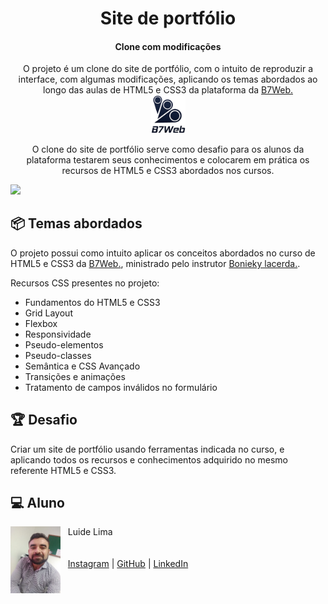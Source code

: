 

<h1 align="center">Site de portfólio</h1>
<h4 align="center">Clone com modificações</h4>

<p align="center">
  O projeto é um clone do site de portfólio, com o intuito de reproduzir a interface, com algumas modificações, aplicando os temas abordados ao longo das aulas de HTML5 e CSS3 da plataforma da <a href="https://b7web.com.br">B7Web.<br/><img src="assets/midia/b7_logo.png" heinght="55"width="55"></a> 
</p>
<p align="center">
  O clone do site de portfólio serve como desafio para os alunos da plataforma testarem seus conhecimentos e colocarem em prática os recursos de HTML5 e CSS3 abordados nos cursos.
</p>

<a href="">
  <img src="assets/midia/site de portfólio.png">
</a>
<h2 id="topics">📦 Temas abordados</h2>

O projeto possui como intuito aplicar os conceitos abordados no curso de HTML5 e CSS3 da <a href="https://b7web.com.br">B7Web.</a>, ministrado pelo instrutor <a href="https://github.com/bonieky"> Bonieky lacerda.</a>.

Recursos CSS presentes no projeto:

- Fundamentos do HTML5 e CSS3
- Grid Layout
- Flexbox
- Responsividade
- Pseudo-elementos
- Pseudo-classes
- Semântica e CSS Avançado
- Transições e animações
- Tratamento de campos inválidos no formulário

<h2 id="challenges">🏆 Desafio</h2>
Criar um site de portfólio usando ferramentas indicada no curso, e aplicando todos os recursos e conhecimentos adquirido no mesmo referente HTML5 e CSS3.
<h2 id="Aluno">💻 Aluno</h2>
<p>
    <img align=left margin=10 width=80 src="assets/midia/LuideLima.jpeg"/>
    <p>&nbsp&nbsp&nbspLuide Lima<br>
    <br/><br/>
    &nbsp&nbsp&nbsp<a href="http://instagram">Instagram</a>&nbsp;|&nbsp;<a href="https://github.com/LUIDELIMA">GitHub</a>&nbsp;|&nbsp;<a href="https://www.linkedin.com/in/luide-lima-83599680/">LinkedIn</a>
</p>
<br/><br/>
<p>

